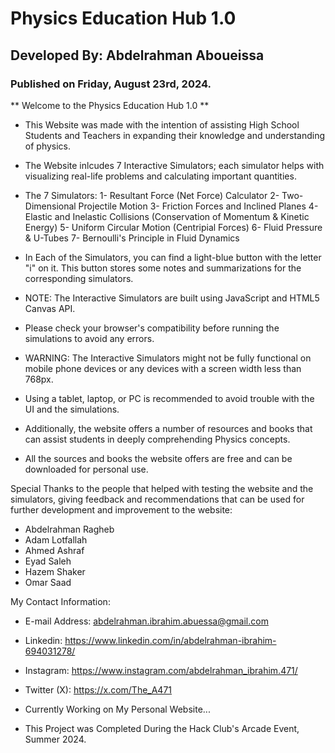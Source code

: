# Physics Education Hub 1.0
## Developed By: Abdelrahman Aboueissa
### Published on Friday, August 23rd, 2024.
**  Welcome to the Physics Education Hub 1.0 **

- This Website was made with the intention of assisting High School Students and Teachers in expanding their knowledge and understanding of physics.
- The Website inlcudes 7 Interactive Simulators; each simulator helps with visualizing real-life problems and calculating important quantities.
- The 7 Simulators:
    1- Resultant Force (Net Force) Calculator
    2- Two-Dimensional Projectile Motion
    3- Friction Forces and Inclined Planes
    4- Elastic and Inelastic Collisions (Conservation of Momentum & Kinetic Energy)
    5- Uniform Circular Motion (Centripial Forces)
    6- Fluid Pressure & U-Tubes
    7- Bernoulli's Principle in Fluid Dynamics
- In Each of the Simulators, you can find a light-blue button with the letter "i" on it. This button stores some notes and summarizations for the corresponding simulators.

- NOTE: The Interactive Simulators are built using JavaScript and HTML5 Canvas API.
- Please check your browser's compatibility before running the simulations to avoid any errors.

- WARNING: The Interactive Simulators might not be fully functional on mobile phone devices or any devices with a screen width less than 768px.
- Using a tablet, laptop, or PC is recommended to avoid trouble with the UI and the simulations.

- Additionally, the website offers a number of resources and books that can assist students in deeply comprehending Physics concepts.
- All the sources and books the website offers are free and can be downloaded for personal use.  


Special Thanks to the people that helped with testing the website and the simulators,
giving feedback and recommendations that can be used for further development and improvement to the website:
- Abdelrahman Ragheb
- Adam Lotfallah
- Ahmed Ashraf
- Eyad Saleh
- Hazem Shaker
- Omar Saad

My Contact Information:
- E-mail Address: abdelrahman.ibrahim.abuessa@gmail.com
- Linkedin: https://www.linkedin.com/in/abdelrahman-ibrahim-694031278/
- Instagram: https://www.instagram.com/abdelrahman_ibrahim.471/
- Twitter (X): https://x.com/The_A471
- Currently Working on My Personal Website...

- This Project was Completed During the Hack Club's Arcade Event, Summer 2024.
